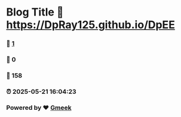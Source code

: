 # Blog Title :link: https://DpRay125.github.io/DpEE 
### :page_facing_up: [1](https://DpRay125.github.io/DpEE/tag.html) 
### :speech_balloon: 0 
### :hibiscus: 158 
### :alarm_clock: 2025-05-21 16:04:23 
### Powered by :heart: [Gmeek](https://github.com/Meekdai/Gmeek)
